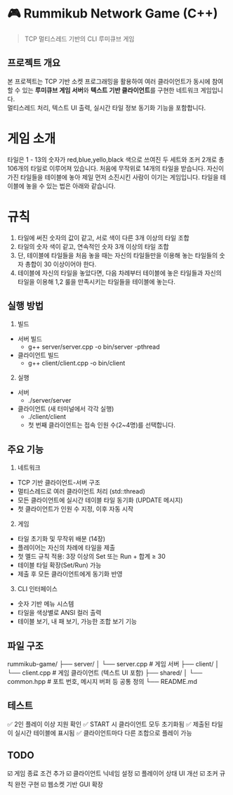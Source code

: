 # 🎮 Rummikub Network Game (C++)
> TCP 멀티스레드 기반의 CLI 루미큐브 게임

## 프로젝트 개요
본 프로젝트는 TCP 기반 소켓 프로그래밍을 활용하여 여러 클라이언트가 동시에 참여할 수 있는 **루미큐브 게임 서버**와 **텍스트 기반 클라이언트**를 구현한 네트워크 게임입니다.  
멀티스레드 처리, 텍스트 UI 출력, 실시간 타일 정보 동기화 기능을 포함합니다.

# 게임 소개
타일은 1 - 13의 숫자가 red,blue,yello,black 색으로 쓰여진 두 세트와 조커 2개로 총 106개의 타일로 이루어져 있습니다. 처음에 무작위로 14개의 타일을 받습니다. 자신이 가진 타일들을 테이블에 놓아 제일 먼저 소진시킨 사람이 이기는 게임입니다. 타일을 테이블에 놓을 수 있는 법은 아래와 같습니다.

# 규칙
1. 타일에 써진 숫자의 값이 같고, 서로 색이 다른 3개 이상의 타일 조합
2. 타일의 숫자 색이 같고, 연속적인 숫자 3개 이상의 타일 조합
3. 단, 테이블에 타일들을 처음 놓을 때는 자신의 타일들만을 이용해 놓는 타일들의 숫자 총합이 30 이상이어야 한다.
4. 테이블에 자신의 타일을 놓았다면, 다음 차례부터 테이블에 놓은 타일들과 자신의 타일을 이용해 1,2 룰을 만족시키는 타일들을 테이블에 놓는다.

## 실행 방법
1. 빌드
- 서버 빌드
    - g++ server/server.cpp -o bin/server -pthread
- 클라이언트 빌드
    - g++ client/client.cpp -o bin/client
2. 실행
- 서버
    - ./server/server
- 클라이언트 (새 터미널에서 각각 실행)
    - ./client/client
    * 첫 번째 클라이언트는 접속 인원 수(2~4명)를 선택합니다.

## 주요 기능
1. 네트워크
- TCP 기반 클라이언트-서버 구조
- 멀티스레드로 여러 클라이언트 처리 (std::thread)
- 모든 클라이언트에 실시간 테이블 타일 동기화 (UPDATE 메시지)
- 첫 클라이언트가 인원 수 지정, 이후 자동 시작
2. 게임
- 타일 초기화 및 무작위 배분 (14장)
- 플레이어는 자신의 차례에 타일을 제출
- 첫 멜드 규칙 적용: 3장 이상의 Set 또는 Run + 합계 ≥ 30
- 테이블 타일 확장(Set/Run) 가능
- 제출 후 모든 클라이언트에게 동기화 반영
3. CLI 인터페이스
- 숫자 기반 메뉴 시스템
- 타일을 색상별로 ANSI 컬러 출력
- 테이블 보기, 내 패 보기, 가능한 조합 보기 기능

## 파일 구조
rummikub-game/
├── server/
│   └── server.cpp     # 게임 서버
├── client/
│   └── client.cpp     # 게임 클라이언트 (텍스트 UI 포함)
├── shared/
│   └── common.hpp     # 포트 번호, 메시지 버퍼 등 공통 정의
└── README.md

## 테스트
✅ 2인 플레이 이상 지원 확인
✅ START 시 클라이언트 모두 초기화됨
✅ 제출된 타일이 실시간 테이블에 표시됨
✅ 클라이언트마다 다른 조합으로 플레이 가능

## TODO
☑️ 게임 종료 조건 추가
☑️ 클라이언트 닉네임 설정
☑️ 플레이어 상태 UI 개선
☑️ 조커 규칙 완전 구현
☑️ 웹소켓 기반 GUI 확장

